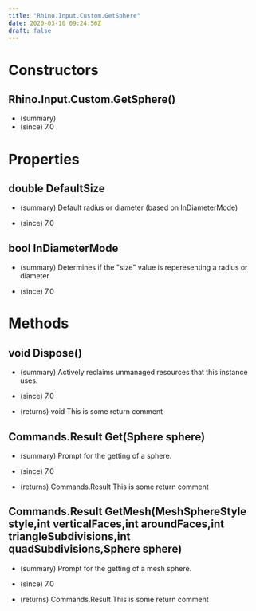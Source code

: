 ```yaml
---
title: "Rhino.Input.Custom.GetSphere"
date: 2020-03-10 09:24:56Z
draft: false
---
```


# Constructors
## Rhino.Input.Custom.GetSphere()
- (summary) 
- (since) 7.0
# Properties
## double DefaultSize
- (summary) 
     Default radius or diameter (based on InDiameterMode)
     
- (since) 7.0
## bool InDiameterMode
- (summary) 
     Determines if the "size" value is reperesenting a radius or diameter
     
- (since) 7.0
# Methods
## void Dispose()
- (summary) 
     Actively reclaims unmanaged resources that this instance uses.
     
- (since) 7.0
- (returns) void This is some return comment
## Commands.Result Get(Sphere sphere)
- (summary) 
     Prompt for the getting of a sphere.
     
- (since) 7.0
- (returns) Commands.Result This is some return comment
## Commands.Result GetMesh(MeshSphereStyle style,int verticalFaces,int aroundFaces,int triangleSubdivisions,int quadSubdivisions,Sphere sphere)
- (summary) 
     Prompt for the getting of a mesh sphere.
     
- (since) 7.0
- (returns) Commands.Result This is some return comment
